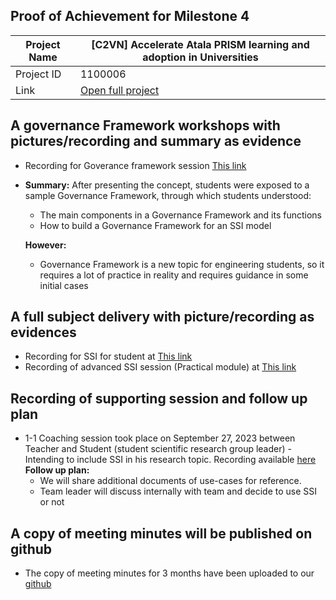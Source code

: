 ##  Proof of Achievement for Milestone 4
|  Project Name |[C2VN] Accelerate Atala PRISM learning and adoption in Universities|
| ------------ | ------------ |
| Project ID  | 1100006 |
|  Link  |  [Open full project](https://projectcatalyst.io/funds/11/cardano-open-ecosystem/c2vn-accelerate-atala-prism-learning-and-adoption-in-universities-8d47f) |


## A governance Framework workshops with pictures/recording and summary as evidence
- Recording for Goverance framework session  [This link ](https://youtu.be/ieIXZQBM6Ig)
- **Summary:**
  After presenting the concept, students were exposed to a sample Governance Framework, through which students understood:
  - The main components in a Governance Framework and its functions
  - How to build a Governance Framework for an SSI model

  **However:**
 
   - Governance Framework is a new topic for engineering students, so it requires a lot of practice in reality and requires guidance in some initial cases
  
 
## A full subject delivery with picture/recording as evidences
- Recording for SSI for student at   [This link ](https://youtu.be/PBxlA7MnNs8)
- Recording of advanced SSI session (Practical module) at  [This link ](https://youtu.be/Hs6ObU4ql6g)


## Recording of supporting session and follow up plan
- 1-1 Coaching session took place on September 27, 2023 between Teacher and Student (student scientific research group leader) - Intending to include SSI in his research topic. Recording available [here](https://youtu.be/JuiIePafo74)
  **Follow up plan:**
    -   We will share additional documents of use-cases for reference.
    -   Team leader will discuss internally with team and decide to use SSI or not
   
  
## A copy of meeting minutes will be published on github
- The copy of meeting minutes for 3 months have been uploaded to our [github](https://github.com/cardano2vn/fund11/blob/main/1100006%3A%20Accelerate%20Atala%20PRISM%20learning%20and%20adoption%20in%20Universities/Milestone4/1100006-MS4.pdf)
